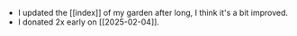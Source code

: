 - I updated the [[index]] of my garden after long, I think it's a bit improved.
- I donated 2x early on [[2025-02-04]].